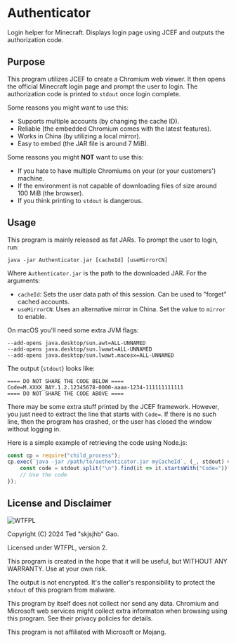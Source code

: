 # Authenticator

Login helper for Minecraft. Displays login page using JCEF and outputs the authorization code.

## Purpose

This program utilizes JCEF to create a Chromium web viewer. It then opens the official Minecraft login page and
prompt the user to login. The authorization code is printed to `stdout` once login complete.

Some reasons you might want to use this:

- Supports multiple accounts (by changing the cache ID).
- Reliable (the embedded Chromium comes with the latest features).
- Works in China (by utilizing a local mirror).
- Easy to embed (the JAR file is around 7 MiB).

Some reasons you might **NOT** want to use this:

- If you hate to have multiple Chromiums on your (or your customers') machine.
- If the environment is not capable of downloading files of size around 100 MiB (the browser).
- If you think printing to `stdout` is dangerous.

## Usage

This program is mainly released as fat JARs. To prompt the user to login, run:

```
java -jar Authenticator.jar [cacheId] [useMirrorCN]
```

Where `Authenticator.jar` is the path to the downloaded JAR. For the arguments:

- `cacheId`: Sets the user data path of this session. Can be used to "forget" cached accounts.
- `useMirrorCN`: Uses an alternative mirror in China. Set the value to `mirror` to enable.

On macOS you'll need some extra JVM flags:

```
--add-opens java.desktop/sun.awt=ALL-UNNAMED
--add-opens java.desktop/sun.lwawt=ALL-UNNAMED
--add-opens java.desktop/sun.lwawt.macosx=ALL-UNNAMED
```

The output (`stdout`) looks like:

```
==== DO NOT SHARE THE CODE BELOW ====
Code=M.XXXX_BAY.1.2.12345678-0000-aaaa-1234-111111111111
==== DO NOT SHARE THE CODE ABOVE ====
```

There may be some extra stuff printed by the JCEF framework. However, you just need to extract the line that starts
with `Code=`. If there is no such line, then the program has crashed, or the user has closed the window without logging
in.

Here is a simple example of retrieving the code using Node.js:

```js
const cp = require("child_process");
cp.exec(`java -jar /path/to/authenticator.jar myCacheId`, (_, stdout) => {
    const code = stdout.split("\n").find(it => it.startsWith("Code="))?.slice(5);
    // Use the code
});
```

## License and Disclaimer

![WTFPL](http://www.wtfpl.net/wp-content/uploads/2012/12/wtfpl-badge-4.png)

Copyright (C) 2024 Ted "skjsjhb" Gao.

Licensed under WTFPL, version 2.

This program is created in the hope that it will be useful, but WITHOUT ANY WARRANTY. Use at your own risk.

The output is not encrypted. It's the caller's responsibility to protect the `stdout` of this program from malware.

This program by itself does not collect nor send any data. Chromium and Microsoft web services might collect extra
informaton when browsing using this program. See their privacy policies for details.

This program is not affiliated with Microsoft or Mojang.